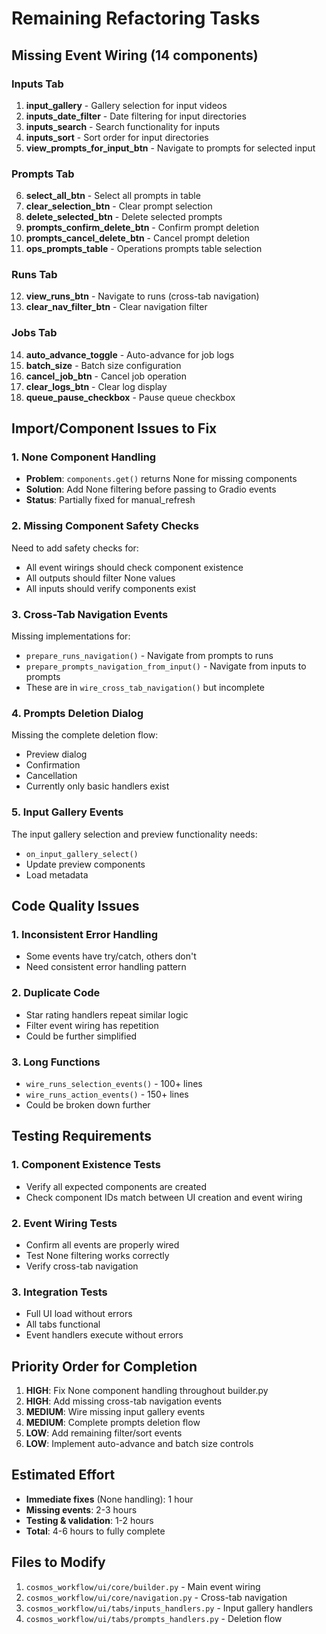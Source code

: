 # Remaining Refactoring Tasks

## Missing Event Wiring (14 components)

### Inputs Tab
1. **input_gallery** - Gallery selection for input videos
2. **inputs_date_filter** - Date filtering for input directories
3. **inputs_search** - Search functionality for inputs
4. **inputs_sort** - Sort order for input directories
5. **view_prompts_for_input_btn** - Navigate to prompts for selected input

### Prompts Tab
6. **select_all_btn** - Select all prompts in table
7. **clear_selection_btn** - Clear prompt selection
8. **delete_selected_btn** - Delete selected prompts
9. **prompts_confirm_delete_btn** - Confirm prompt deletion
10. **prompts_cancel_delete_btn** - Cancel prompt deletion
11. **ops_prompts_table** - Operations prompts table selection

### Runs Tab
12. **view_runs_btn** - Navigate to runs (cross-tab navigation)
13. **clear_nav_filter_btn** - Clear navigation filter

### Jobs Tab
14. **auto_advance_toggle** - Auto-advance for job logs
15. **batch_size** - Batch size configuration
16. **cancel_job_btn** - Cancel job operation
17. **clear_logs_btn** - Clear log display
18. **queue_pause_checkbox** - Pause queue checkbox

## Import/Component Issues to Fix

### 1. None Component Handling
- **Problem**: `components.get()` returns None for missing components
- **Solution**: Add None filtering before passing to Gradio events
- **Status**: Partially fixed for manual_refresh

### 2. Missing Component Safety Checks
Need to add safety checks for:
- All event wirings should check component existence
- All outputs should filter None values
- All inputs should verify components exist

### 3. Cross-Tab Navigation Events
Missing implementations for:
- `prepare_runs_navigation()` - Navigate from prompts to runs
- `prepare_prompts_navigation_from_input()` - Navigate from inputs to prompts
- These are in `wire_cross_tab_navigation()` but incomplete

### 4. Prompts Deletion Dialog
Missing the complete deletion flow:
- Preview dialog
- Confirmation
- Cancellation
- Currently only basic handlers exist

### 5. Input Gallery Events
The input gallery selection and preview functionality needs:
- `on_input_gallery_select()`
- Update preview components
- Load metadata

## Code Quality Issues

### 1. Inconsistent Error Handling
- Some events have try/catch, others don't
- Need consistent error handling pattern

### 2. Duplicate Code
- Star rating handlers repeat similar logic
- Filter event wiring has repetition
- Could be further simplified

### 3. Long Functions
- `wire_runs_selection_events()` - 100+ lines
- `wire_runs_action_events()` - 150+ lines
- Could be broken down further

## Testing Requirements

### 1. Component Existence Tests
- Verify all expected components are created
- Check component IDs match between UI creation and event wiring

### 2. Event Wiring Tests
- Confirm all events are properly wired
- Test None filtering works correctly
- Verify cross-tab navigation

### 3. Integration Tests
- Full UI load without errors
- All tabs functional
- Event handlers execute without errors

## Priority Order for Completion

1. **HIGH**: Fix None component handling throughout builder.py
2. **HIGH**: Add missing cross-tab navigation events
3. **MEDIUM**: Wire missing input gallery events
4. **MEDIUM**: Complete prompts deletion flow
5. **LOW**: Add remaining filter/sort events
6. **LOW**: Implement auto-advance and batch size controls

## Estimated Effort

- **Immediate fixes** (None handling): 1 hour
- **Missing events**: 2-3 hours
- **Testing & validation**: 1-2 hours
- **Total**: 4-6 hours to fully complete

## Files to Modify

1. `cosmos_workflow/ui/core/builder.py` - Main event wiring
2. `cosmos_workflow/ui/core/navigation.py` - Cross-tab navigation
3. `cosmos_workflow/ui/tabs/inputs_handlers.py` - Input gallery handlers
4. `cosmos_workflow/ui/tabs/prompts_handlers.py` - Deletion flow